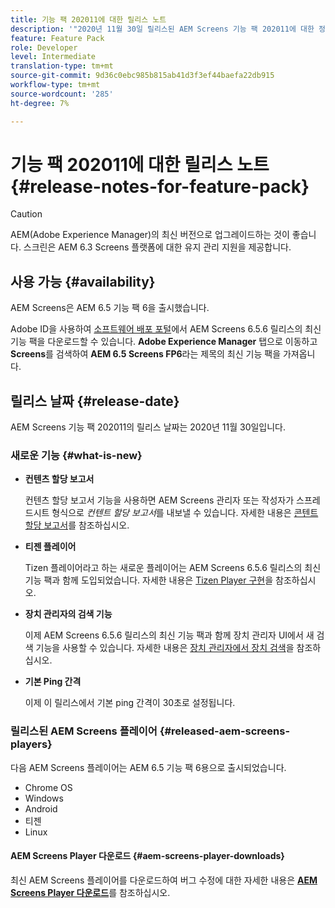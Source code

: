 ```yaml
---
title: 기능 팩 202011에 대한 릴리스 노트
description: '"2020년 11월 30일 릴리스된 AEM Screens 기능 팩 202011에 대한 정보를 보려면 이 페이지를 따르십시오."'
feature: Feature Pack
role: Developer
level: Intermediate
translation-type: tm+mt
source-git-commit: 9d36c0ebc985b815ab41d3f3ef44baefa22db915
workflow-type: tm+mt
source-wordcount: '285'
ht-degree: 7%

---
```



# 기능 팩 202011에 대한 릴리스 노트 {#release-notes-for-feature-pack}

>[!CAUTION]
>AEM(Adobe Experience Manager)의 최신 버전으로 업그레이드하는 것이 좋습니다. 스크린은 AEM 6.3 Screens 플랫폼에 대한 유지 관리 지원을 제공합니다.

## 사용 가능 {#availability}

AEM Screens은 AEM 6.5 기능 팩 6을 출시했습니다.

Adobe ID을 사용하여 [소프트웨어 배포 포털](https://experience.adobe.com/#/downloads/content/software-distribution/en/aem.html)에서 AEM Screens 6.5.6 릴리스의 최신 기능 팩을 다운로드할 수 있습니다. **Adobe Experience Manager** 탭으로 이동하고 **Screens**&#x200B;를 검색하여 **AEM 6.5 Screens FP6**&#x200B;라는 제목의 최신 기능 팩을 가져옵니다.

## 릴리스 날짜 {#release-date}

AEM Screens 기능 팩 202011의 릴리스 날짜는 2020년 11월 30일입니다.

### 새로운 기능 {#what-is-new}

* **컨텐츠 할당 보고서**

   컨텐츠 할당 보고서 기능을 사용하면 AEM Screens 관리자 또는 작성자가 스프레드시트 형식으로 *컨텐트 할당 보고서*를 내보낼 수 있습니다.
자세한 내용은 [콘텐트 할당 보고서](/help/user-guide/content-assignment-report.md)를 참조하십시오.


* **티젠 플레이어**

   Tizen 플레이어라고 하는 새로운 플레이어는 AEM Screens 6.5.6 릴리스의 최신 기능 팩과 함께 도입되었습니다.
자세한 내용은 [Tizen Player 구현](/help/user-guide/tizen-player.md)을 참조하십시오.

* **장치 관리자의 검색 기능**

   이제 AEM Screens 6.5.6 릴리스의 최신 기능 팩과 함께 장치 관리자 UI에서 새 검색 기능을 사용할 수 있습니다.
자세한 내용은 [장치 관리자에서 장치 검색](/help/user-guide/device-registration.md#search-device)을 참조하십시오.

* **기본 Ping 간격**

   이제 이 릴리스에서 기본 ping 간격이 30초로 설정됩니다.

### 릴리스된 AEM Screens 플레이어 {#released-aem-screens-players}

다음 AEM Screens 플레이어는 AEM 6.5 기능 팩 6용으로 출시되었습니다.

* Chrome OS
* Windows
* Android
* 티젠
* Linux

#### AEM Screens Player 다운로드 {#aem-screens-player-downloads}

최신 AEM Screens 플레이어를 다운로드하여 버그 수정에 대한 자세한 내용은 **[AEM Screens Player 다운로드](https://download.macromedia.com/screens/index.html)**&#x200B;를 참조하십시오.
